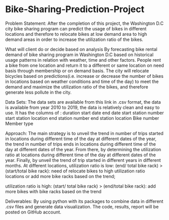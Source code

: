 # Bike-Sharing-Prediction-Project
Problem Statement:
After the completion of this project, the Washington D.C city bike sharing program can predict the usage of bikes in different locations and therefore to relocate bikes at low demand area to high demand areas in order to increase the utilization ratio of the bikes.

What will client do or decide based on analysis
By forecasting bike rental demand of bike sharing program in Washington D.C based on historical usage patterns in relation with weather, time and other factors. People rent a bike from one location and return it to a different or same location on need basis through membership or on demand basis. The city will relocate bicycles based on predictions(i.e. increase or decrease the number of bikes in locations based on weather conditions and time of the day) to meet the demand and maximize the utilization ratio of the bikes, and therefore generate less pollute in the city.

Data Sets:
The data sets are available from this link in .csv format, the data is available from year 2010 to 2019, the data is relatively clean and easy to use. It has the columns of :
duration
start date
end date
start station number
start station location
end station number
end station location
Bike number
Member type

Approach:
The main strategy is to unveil the trend in number of trips started in locations during different time of the day at different dates of the year, the trend in number of trips ends in locations during different time of the day at different dates of the year. From there, by determining the utilization ratio at locations during different time of the day at different dates of the year. Finally, by unveil the trend of trip started in different years in different months.
At different locations, 
utilization ratio is low: (end/ total bike rack) > (start/total bike rack):
need of relocate bikes to high utilization ratio locations or add more bike racks based on the trend;

utilization ratio is high: (start/ total bike rack) > (end/total bike rack):
add more bikes with bike racks based on the trend

Deliverables:
By using python with its packages to combine data in different .csv files and generate data visualization. The code, results, report will be posted on GitHub account.
